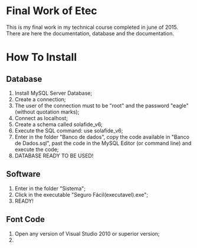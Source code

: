 # Final Work of Etec
This is my final work in my technical course completed in june of 2015. There are here the documentation, database and the documentation.

# How To Install
## Database
1. Install MySQL Server Database;
2. Create a connection;
3. The user of the connection must to be "root" and the password "eagle" (without quotation marks);
4. Connect as localhost;
5. Create a schema called solafide_v6;
6. Execute the SQL command: use solafide_v6;
7. Enter in the folder "Banco de dados", copy the code available in "Banco de Dados.sql", past the code in the MySQL Editor (or command line) and execute the code;
8. DATABASE  READY TO BE USED!

## Software
1. Enter in the folder "Sistema";
2. Click in the executable "Seguro Fácil(executavel).exe";
3. READY!

## Font Code
1. Open any version of Visual Studio 2010 or superior version;
2. 
